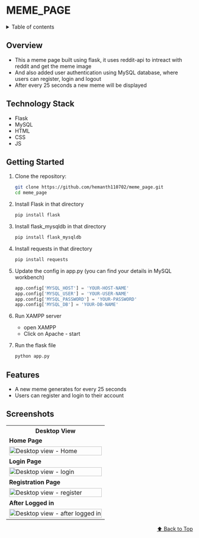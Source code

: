 <div id="top"></div>

# MEME_PAGE

<details>
<summary>Table of contents</summary>

-   [Overview](#overview)
-   [Technology Stack](#technology-stack)
-   [Getting Started](#getting-started)
-   [Features](#features)
-   [Screenshots](#screenshots)

</details>

## Overview

- This a meme page built using flask, it uses reddit-api to intreact with reddit and get the meme image
- And also added user authentication using MySQL database, where users can register, login and logout
- After every 25 seconds a new meme will be displayed

## Technology Stack

- Flask
- MySQL
- HTML
- CSS
- JS

## Getting Started

1. Clone the repository:
   ```bash
   git clone https://github.com/hemanth110702/meme_page.git
   cd meme_page
   ```

2. Install Flask in that directory
   ```bash
   pip install flask
   ```

3. Install flask_mysqldb in that directory
   ```bash
   pip install flask_mysqldb
   ```

4. Install requests in that directory
   ```bash
   pip install requests
   ```

5. Update the config in app.py (you can find your details in MySQL workbench)

    ```python
    app.config['MYSQL_HOST'] = 'YOUR-HOST-NAME'
    app.config['MYSQL_USER'] = 'YOUR-USER-NAME'
    app.config['MYSQL_PASSWORD'] = 'YOUR-PASSWORD'
    app.config['MYSQL_DB'] = 'YOUR-DB-NAME'
    ```

6. Run XAMPP server
    - open XAMPP
    - Click on Apache - start

7. Run the flask file
    ```bash
    python app.py
    ```

## Features

- A new meme generates for every 25 seconds
- Users can register and login to their account

## Screenshots

<table>
    <tr>
        <th>Desktop View</th>
    </tr>
    <tr>
      <td style="text-align: left;font-weight: bold;">
      Home Page
      </td>
    </tr>
    <tr>
        <td>
            <img src="https://github.com/hemanth110702/meme_page/assets/89832451/d7f23e15-e911-40d7-8bdd-d71cea59303f" width="100%" title="Desktop view - Home"/>
        </td>
    </tr>
    <tr>
      <td style="text-align: left;font-weight: bold;">
      Login Page
      </td>
    </tr>
    <tr>
        <td>
            <img src="https://github.com/hemanth110702/meme_page/assets/89832451/a92cc6a3-b901-4694-ac10-8ea75e9d02f8" width="100%" title="Desktop view - login"/>
        </td>
    </tr>
    <tr>
      <td style="text-align: left;font-weight: bold;">
      Registration Page
      </td>
    </tr>
    <tr>
        <td>
            <img src="https://github.com/hemanth110702/meme_page/assets/89832451/1b617102-1ff2-486d-9944-e0be4c082b9a" width="100%" title="Desktop view - register"/>
        </td>
    </tr>
    <tr>
      <td style="text-align: left;font-weight: bold;">
      After Logged in
      </td>
    </tr>
    <tr>
        <td>
            <img src="https://github.com/hemanth110702/meme_page/assets/89832451/a7cae16d-2942-4024-8d57-82e9d710f6bc" width="100%" title="Desktop view - after logged in"/>
        </td>
    </tr>
</table>

<p align="right"><a href="#top">⬆️ Back to Top</a></p>